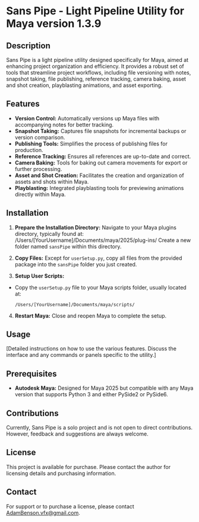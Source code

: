 # Sans Pipe - Light Pipeline Utility for Maya version 1.3.9

## Description
Sans Pipe is a light pipeline utility designed specifically for Maya, aimed at enhancing project organization and efficiency. It provides a robust set of tools that streamline project workflows, including file versioning with notes, snapshot taking, file publishing, reference tracking, camera baking, asset and shot creation, playblasting animations, and asset exporting.

## Features
- **Version Control:** Automatically versions up Maya files with accompanying notes for better tracking.
- **Snapshot Taking:** Captures file snapshots for incremental backups or version comparison.
- **Publishing Tools:** Simplifies the process of publishing files for production.
- **Reference Tracking:** Ensures all references are up-to-date and correct.
- **Camera Baking:** Tools for baking out camera movements for export or further processing.
- **Asset and Shot Creation:** Facilitates the creation and organization of assets and shots within Maya.
- **Playblasting:** Integrated playblasting tools for previewing animations directly within Maya.

## Installation
1. **Prepare the Installation Directory:** Navigate to your Maya plugins directory, typically found at: /Users/[YourUsername]/Documents/maya/2025/plug-ins/  Create a new folder named `sansPipe` within this directory.

2. **Copy Files:** Except for `userSetup.py`, copy all files from the provided package into the `sansPipe` folder you just created.

3. **Setup User Scripts:**
- Copy the `userSetup.py` file to your Maya scripts folder, usually located at:
  ```
  /Users/[YourUsername]/Documents/maya/scripts/
  ```

4. **Restart Maya:** Close and reopen Maya to complete the setup.

## Usage
[Detailed instructions on how to use the various features. Discuss the interface and any commands or panels specific to the utility.]

## Prerequisites
- **Autodesk Maya:** Designed for Maya 2025 but compatible with any Maya version that supports Python 3 and either PySide2 or PySide6.

## Contributions
Currently, Sans Pipe is a solo project and is not open to direct contributions. However, feedback and suggestions are always welcome.

## License
This project is available for purchase. Please contact the author for licensing details and purchasing information.

## Contact
For support or to purchase a license, please contact AdamBenson.vfx@gmail.com.



